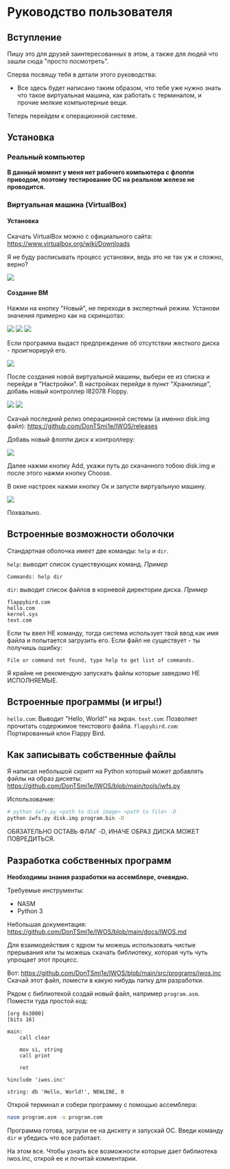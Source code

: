 # Руководство пользователя

## Вступление
Пишу это для друзей заинтересованных в этом, а также для людей что зашли сюда "просто посмотреть".

Сперва посвящу тебя в детали этого руководства:
- Все здесь будет написано таким образом, что тебе уже нужно знать что такое виртуальная машина, как работать с терминалом, и прочие мелкие компьютерные вещи.

Теперь перейдем к операционной системе.

## Установка
### Реальный компьютер
**В данный момент у меня нет рабочего компьютера с флоппи приводом, поэтому тестирование ОС на реальном железе не проводится.**

### Виртуальная машина (VirtualBox)
#### Установка
Скачать VirtualBox можно с официального сайта: https://www.virtualbox.org/wiki/Downloads

Я не буду расписывать процесс установки, ведь это не так уж и сложно, верно?

![](screenshots/userguide/1.png)

#### Создание ВМ
Нажми на кнопку "Новый", не переходи в экспертный режим. Установи значения примерно как на скриншотах:

![](screenshots/userguide/2.png)
![](screenshots/userguide/3.png)
![](screenshots/userguide/4.png)

Если программа выдаст предпреждение об отсутствии жесткого диска - проигнорируй его.

![](screenshots/userguide/5.png)

После создания новой виртуальной машины, выбери ее из списка и перейди в "Настройки".
В настройках перейди в пункт "Хранилище", добавь новый контроллер I82078 Floppy.

![](screenshots/userguide/6.png)
![](screenshots/userguide/7.png)

Скачай последний релиз операционной системы (а именно disk.img файл): https://github.com/DonTSmi1e/IWOS/releases

Добавь новый флоппи диск к контроллеру:

![](screenshots/userguide/8.png)

Далее нажми кнопку Add, укажи путь до скачанного тобою disk.img и после этого нажми кнопку Choose.

В окне настроек нажми кнопку Ок и запусти виртуальную машину.

![](screenshots/userguide/9.png)

Похвально.

## Встроенные возможности оболочки
Стандартная оболочка имеет две команды: `help` и `dir`.

`help`: выводит список существующих команд.
*Пример*
```
Commands: help dir
```

`dir`: выводит список файлов в корневой директории диска.
*Пример*
```
flappybird.com
hello.com
kernel.sys
text.com
```

Если ты ввел НЕ команду, тогда система использует твой ввод как имя файла и попытается загрузить его. Если файл не существует - ты получишь ошибку:
```
File or command not found, type help to get list of commands.
```

Я крайне не рекомендую запускать файлы которые заведомо НЕ ИСПОЛНЯЕМЫЕ.

## Встроенные программы (и игры!)
`hello.com`: Выводит "Hello, World!" на экран.
`text.com`: Позволяет прочитать содержимое текстового файла.
`flappybird.com`: Портированный клон Flappy Bird.

## Как записывать собственные файлы
Я написал небольшой скрипт на Python который может добавлять файлы на образ дискеты: https://github.com/DonTSmi1e/IWOS/blob/main/tools/iwfs.py

Использование:
```bash
# python iwfs.py <path to disk image> <path to file> -D
python iwfs.py disk.img program.bin -D
```
ОБЯЗАТЕЛЬНО ОСТАВЬ ФЛАГ -D, ИНАЧЕ ОБРАЗ ДИСКА МОЖЕТ ПОВРЕДИТЬСЯ.

## Разработка собственных программ
**Необходимы знания разработки на ассемблере, очевидно.**

Требуемые инструменты:
- NASM
- Python 3

Небольшая документация: https://github.com/DonTSmi1e/IWOS/blob/main/docs/IWOS.md

Для взаимодействия с ядром ты можешь использовать чистые прерывания или ты можешь скачать библиотеку, которая чуть чуть упрощает этот процесс.

Вот:
https://github.com/DonTSmi1e/IWOS/blob/main/src/programs/iwos.inc
Скачай этот файл, помести в какую нибудь папку для разработки.

Рядом с библиотекой создай новый файл, например `program.asm`.
Помести туда простой код:
```x86asm
[org 0x3000]
[bits 16]

main:
    call clear

    mov si, string
    call print

    ret

%include 'iwos.inc'

string: db 'Hello, World!', NEWLINE, 0
```

Открой терминал и собери программу с помощью ассемблера:
```bash
nasm program.asm -o program.com
```

Программа готова, загрузи ее на дискету и запускай ОС. Введи команду `dir` и убедись что все работает.

На этом все. Чтобы узнать все возможности которые дает библиотека iwos.inc, открой ее и почитай комментарии.
